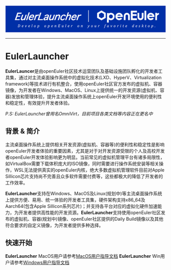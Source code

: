 <img src="./logos/logo-slogan.png"/>

----

# EulerLauncher

**EulerLauncer**是由openEuler社区技术运营团队及基础设施团队孵化的开发者工具集，通过对主流桌面操作系统中的虚拟化技术(LXD、HyperV、Virtualization framework)等技术进行有机整合，使用openEuler社区官方发布的虚拟机、容器镜像，为开发者在Windows、MacOS、Linux上提供统一的开发资源(虚拟机、容器)发放和管理体验，提升主流桌面操作系统上openEuler开发环境使用的便利性和稳定性，有效提升开发者体验。

*P.S:* *EulerLauncher曾用名OmniVirt，目前项目各类文档等内容正在更名中*

## 背景 & 简介

主流桌面操作系统上提供相关开发资源(虚拟机、容器等)的便利性和稳定性是影响openEuler开发者体验的重要因素，尤其是对于对开发资源受限的个人及高校开发者openEuler开发体验影响更为明显。当前常见的虚拟机管理平台有诸多局限性，如VirtualBox需要下载体积庞大的ISO镜像，同时需要进行操作系统安装等相关操作，WSL无法提供真实的openEuler内核，绝大多数虚拟机管理软件目前对Apple Sillicon芯片支持尚不完善且众多软件需要付费等，这些都极大的降低了开发者的工作效率。

**EulerLauncher**支持在Windows、MacOS及Linux(规划中)等主流桌面操作系统上提供方便、易用、统一体验的开发者工具集，硬件架构支持x86_64及Aarch64(包含Apple Sillicon系列芯片)；并支持各平台对应的虚拟化硬件加速能力，为开发者提供高性能的开发资源。**EulerLauncher**支持使用openEuler社区发布的虚拟机、容器(规划中)镜像、openEuler社区提供的Daily Build镜像以及其他符合要求的自定义镜像，为开发者提供多种选择。

## 快速开始

**EulerLauncher** MacOS用户请参考[MacOS用户指导文档][1]
**EulerLauncher** Win用户请参考[Windows用户指导文档][2]

[1]: ./docs/mac-user-manual.md
[2]: ./docs/win-user-manual.md